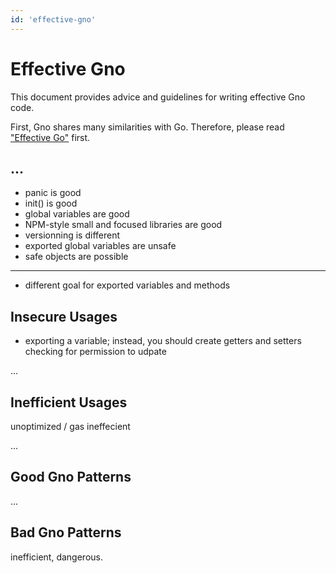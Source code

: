 ```yaml
---
id: 'effective-gno'
---
```


# Effective Gno

This document provides advice and guidelines for writing effective Gno code.

First, Gno shares many similarities with Go. Therefore, please read ["Effective Go"](https://go.dev/doc/effective_go) first.

## ...

- panic is good
- init() is good
- global variables are good
- NPM-style small and focused libraries are good
- versionning is different
- exported global variables are unsafe
- safe objects are possible

---

- different goal for exported variables and methods

## Insecure Usages

- exporting a variable; instead, you should create getters and setters checking for permission to udpate

...

## Inefficient Usages

unoptimized / gas ineffecient

...

## Good Gno Patterns

...

## Bad Gno Patterns

inefficient, dangerous.
